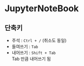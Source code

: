 # JupyterNoteBook

## 단축키
- 주석 : `Ctrl + /` (취소도 동일)
- 들여쓰기 : `Tab`
- 내어쓰기 : `Shift + Tab`  
Tab 만큼 내어쓰기 됨
